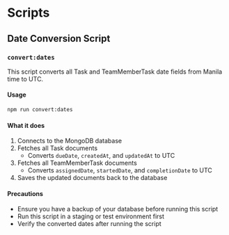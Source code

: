 # Scripts

## Date Conversion Script

### `convert:dates`

This script converts all Task and TeamMemberTask date fields from Manila time to UTC.

#### Usage

```bash
npm run convert:dates
```

#### What it does

1. Connects to the MongoDB database
2. Fetches all Task documents
   - Converts `dueDate`, `createdAt`, and `updatedAt` to UTC
3. Fetches all TeamMemberTask documents
   - Converts `assignedDate`, `startedDate`, and `completionDate` to UTC
4. Saves the updated documents back to the database

#### Precautions

- Ensure you have a backup of your database before running this script
- Run this script in a staging or test environment first
- Verify the converted dates after running the script
